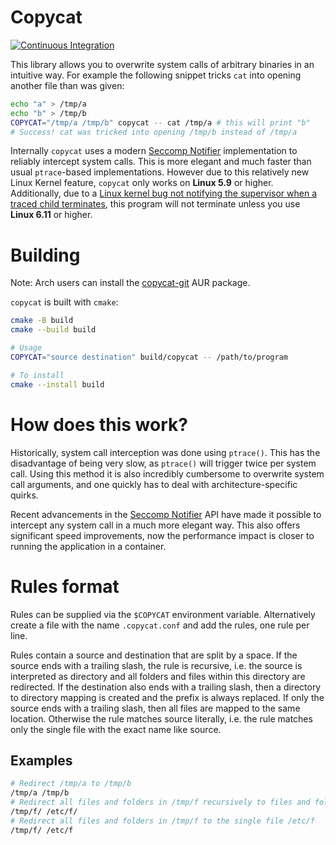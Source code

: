 # Copycat

[![Continuous Integration](https://github.com/vimpostor/copycat/actions/workflows/ci.yml/badge.svg)](https://github.com/vimpostor/copycat/actions/workflows/ci.yml)

This library allows you to overwrite system calls of arbitrary binaries in an intuitive way.
For example the following snippet tricks `cat` into opening another file than was given:
```bash
echo "a" > /tmp/a
echo "b" > /tmp/b
COPYCAT="/tmp/a /tmp/b" copycat -- cat /tmp/a # this will print "b"
# Success! cat was tricked into opening /tmp/b instead of /tmp/a
```

Internally `copycat` uses a modern [Seccomp Notifier](https://man7.org/linux/man-pages/man2/seccomp_unotify.2.html) implementation to reliably intercept system calls.
This is more elegant and much faster than usual `ptrace`-based implementations. However due to this relatively new Linux Kernel feature, `copycat` only works on **Linux 5.9** or higher. Additionally, due to a [Linux kernel bug not notifying the supervisor when a traced child terminates](https://lore.kernel.org/all/20240628021014.231976-2-avagin@google.com/), this program will not terminate unless you use **Linux 6.11** or higher.

# Building

Note: Arch users can install the [copycat-git](https://aur.archlinux.org/packages/copycat-git) AUR package.

`copycat` is built with `cmake`:
```bash
cmake -B build
cmake --build build

# Usage
COPYCAT="source destination" build/copycat -- /path/to/program

# To install
cmake --install build
```

# How does this work?

Historically, system call interception was done using `ptrace()`. This has the disadvantage of being very slow, as `ptrace()` will trigger twice per system call.
Using this method it is also incredibly cumbersome to overwrite system call arguments, and one quickly has to deal with architecture-specific quirks.

Recent advancements in the [Seccomp Notifier](https://people.kernel.org/brauner/the-seccomp-notifier-cranking-up-the-crazy-with-bpf) API have made it possible to intercept any system call in a much more elegant way.
This also offers significant speed improvements, now the performance impact is closer to running the application in a container.

# Rules format

Rules can be supplied via the `$COPYCAT` environment variable. Alternatively create a file with the name `.copycat.conf` and add the rules, one rule per line.

Rules contain a source and destination that are split by a space. If the source ends with a trailing slash, the rule is recursive, i.e. the source is interpreted as directory and all folders and files within this directory are redirected.
If the destination also ends with a trailing slash, then a directory to directory mapping is created and the prefix is always replaced. If only the source ends with a trailing slash, then all files are mapped to the same location.
Otherwise the rule matches source literally, i.e. the rule matches only the single file with the exact name like source.

## Examples

```bash
# Redirect /tmp/a to /tmp/b
/tmp/a /tmp/b
# Redirect all files and folders in /tmp/f recursively to files and folders in /etc/f
/tmp/f/ /etc/f/
# Redirect all files and folders in /tmp/f to the single file /etc/f
/tmp/f/ /etc/f
```
